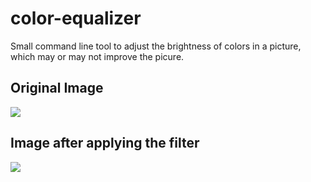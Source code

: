 # color-equalizer

Small command line tool to adjust the brightness of colors in a picture, which may or may not improve the picure.

## Original Image
![](https://github.com/JeroenMulkers/color-equalizer/blob/master/example/Seine_before.png)

## Image after applying the filter
![](https://github.com/JeroenMulkers/color-equalizer/blob/master/example/Seine_after.png)
